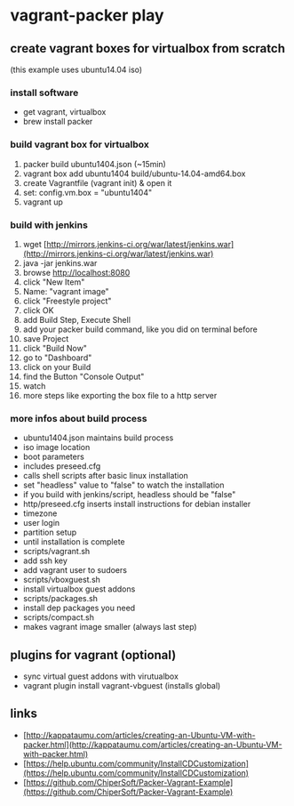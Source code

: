 # vagrant-packer play

## create vagrant boxes for virtualbox from scratch
(this example uses ubuntu14.04 iso)

### install software
- get vagrant, virtualbox
- brew install packer

### build vagrant box for virtualbox

1. packer build ubuntu1404.json (~15min)
2. vagrant box add ubuntu1404 build/ubuntu-14.04-amd64.box
3. create Vagrantfile (vagrant init) & open it
4. set: config.vm.box = "ubuntu1404"
5. vagrant up

### build with jenkins
1. wget [http://mirrors.jenkins-ci.org/war/latest/jenkins.war](http://mirrors.jenkins-ci.org/war/latest/jenkins.war)
2. java -jar jenkins.war
3. browse [http://localhost:8080](http://localhost:8080)
4. click "New Item"
5. Name: "vagrant image"
6. click "Freestyle project"
7. click OK
8. add Build Step, Execute Shell
9. add your packer build command, like you did on terminal before
9. save Project
10. click "Build Now"
11. go to "Dashboard"
12. click on your Build
13. find the Button "Console Output"
14. watch
15. more steps like exporting the box file to a http server

### more infos about build process
- ubuntu1404.json maintains build process 
 - iso image location
 - boot parameters
 - includes preseed.cfg
 - calls shell scripts after basic linux installation
 - set "headless" value to "false" to watch the installation
 - if you build with jenkins/script, headless should be "false"
- http/preseed.cfg inserts install instructions for debian installer
 - timezone
 - user login
 - partition setup
 - until installation is complete
- scripts/vagrant.sh
 - add ssh key
 - add vagrant user to sudoers
- scripts/vboxguest.sh
 - install virtualbox guest addons
- scripts/packages.sh
 - install dep packages you need
- scripts/compact.sh
 - makes vagrant image smaller (always last step)

## plugins for vagrant (optional)
- sync virtual guest addons with virutualbox
 - vagrant plugin install vagrant-vbguest (installs global)

## links
- [http://kappataumu.com/articles/creating-an-Ubuntu-VM-with-packer.html](http://kappataumu.com/articles/creating-an-Ubuntu-VM-with-packer.html)
- [https://help.ubuntu.com/community/InstallCDCustomization](https://help.ubuntu.com/community/InstallCDCustomization)
- [https://github.com/ChiperSoft/Packer-Vagrant-Example](https://github.com/ChiperSoft/Packer-Vagrant-Example)